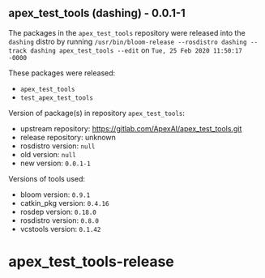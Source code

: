 ## apex_test_tools (dashing) - 0.0.1-1

The packages in the `apex_test_tools` repository were released into the `dashing` distro by running `/usr/bin/bloom-release --rosdistro dashing --track dashing apex_test_tools --edit` on `Tue, 25 Feb 2020 11:50:17 -0000`

These packages were released:
- `apex_test_tools`
- `test_apex_test_tools`

Version of package(s) in repository `apex_test_tools`:

- upstream repository: https://gitlab.com/ApexAI/apex_test_tools.git
- release repository: unknown
- rosdistro version: `null`
- old version: `null`
- new version: `0.0.1-1`

Versions of tools used:

- bloom version: `0.9.1`
- catkin_pkg version: `0.4.16`
- rosdep version: `0.18.0`
- rosdistro version: `0.8.0`
- vcstools version: `0.1.42`


# apex_test_tools-release


